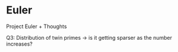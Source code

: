 # Euler
Project Euler + Thoughts

Q3:
Distribution of twin primes -> is it getting sparser as the number increases?
